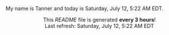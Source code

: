 My name is Tanner and today is Saturday, July 12, 5:22 AM EDT.

<p align="center">This <i>README</i> file is generated <b>every 3 hours</b>!</br>Last refresh: Saturday, July 12, 5:22 AM EDT<br /></p>
